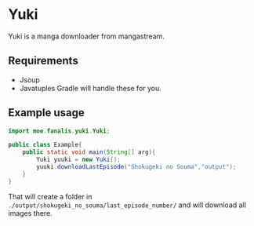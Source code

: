 # Yuki

Yuki is a manga downloader from mangastream.

## Requirements
- Jsoup
- Javatuples
Gradle will handle these for you.

## Example usage

```java
import moe.fanalis.yuki.Yuki;

public class Example{
    public static void main(String[] arg){
        Yuki yuuki = new Yuki();
        yuuki.downloadLastEpisode("Shokugeki no Souma","output");
    }
}
```
That will create a folder in `./output/shokugeki_no_souma/last_episode_number/` and will download all images there.